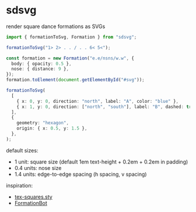 # sdsvg

render square dance formations as SVGs

```ts
import { formationToSvg, Formation } from "sdsvg";

formationToSvg("1> 2> . . / . . 6< 5<");

const formation = new Formation("e.e/nsns/w.w", {
  body: { opacity: 0.5 },
  nose: { distance: 9 },
});
formation.toElement(document.getElementById("#svg"));

formationToSvg(
  [
    { x: 0, y: 0, direction: "north", label: "A", color: "blue" },
    { x: 1, y: 0, direction: ["north", "south"], label: "B", dashed: true },
  ],
  {
    geometry: "hexagon",
    origin: { x: 0.5, y: 1.5 },
  },
);
```

default sizes:
- 1 unit: square size (default 1em text-height + 0.2em + 0.2em in padding)
- 0.4 units: nose size
- 1.4 units: edge-to-edge spacing (h spacing, v spacing)

inspiration:
- [tex-squares.sty](https://www.mit.edu/~tech-squares/resources/tex/)
- [FormationBot](https://gitlab.com/tech-squares/formationbot)
